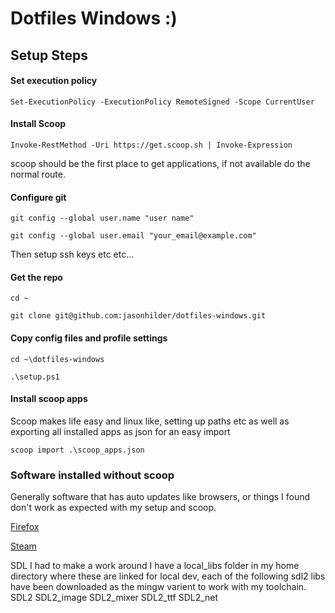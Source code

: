 # Dotfiles Windows :)

## Setup Steps

#### Set execution policy
```
Set-ExecutionPolicy -ExecutionPolicy RemoteSigned -Scope CurrentUser
```

#### Install Scoop
```
Invoke-RestMethod -Uri https://get.scoop.sh | Invoke-Expression
```
scoop should be the first place to get applications, if not available do the normal route.

#### Configure git
```
git config --global user.name "user name"

git config --global user.email "your_email@example.com"
```
Then setup ssh keys etc etc...

#### Get the repo
```
cd ~

git clone git@github.com:jasonhilder/dotfiles-windows.git
```

#### Copy config files and profile settings

```
cd ~\dotfiles-windows

.\setup.ps1
```

#### Install scoop apps

Scoop makes life easy and linux like, setting up paths etc as well as exporting all installed apps as json for an easy import 

```
scoop import .\scoop_apps.json
```

### Software installed without scoop

Generally software that has auto updates like browsers, or things I found don't work as expected with my setup and scoop.

[Firefox](https://www.mozilla.org/en-US/firefox/developer/)

[Steam](https://store.steampowered.com/about)

SDL I had to make a work around I have a local_libs folder in my home directory where these are linked for local dev, each of the following sdl2 libs have been downloaded as the mingw varient to work with my toolchain.
SDL2
SDL2_image
SDL2_mixer
SDL2_ttf
SDL2_net

